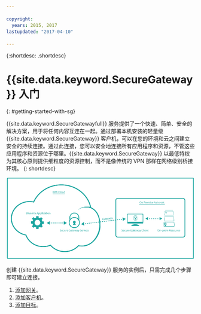 ```yaml
---

copyright:
  years: 2015, 2017
lastupdated: "2017-04-10"

---
```

{:shortdesc: .shortdesc}

# {{site.data.keyword.SecureGateway}} 入门
{: #getting-started-with-sg}

{{site.data.keyword.SecureGatewayfull}} 服务提供了一个快速、简单、安全的解决方案，用于将任何内容互连在一起。通过部署本机安装的轻量级 {{site.data.keyword.SecureGateway}} 客户机，可以在您的环境和云之间建立安全的持续连接。通过此连接，您可以安全地连接所有应用程序和资源，不管这些应用程序和资源位于哪里。{{site.data.keyword.SecureGateway}} 以最低特权为其核心原则提供细粒度的资源控制，而不是像传统的 VPN 那样在网络级别桥接环境。
{: shortdesc}

![{{site.data.keyword.SecureGateway}} 体系结构](./images/diagramSGW.png?raw=true "{{site.data.keyword.SecureGateway}} 体系结构")

创建 {{site.data.keyword.SecureGateway}} 服务的实例后，只需完成几个步骤即可建立连接。

1. [添加网关](/docs/services/SecureGateway?topic=securegateway-add-sg-gw)。
2. [添加客户机](/docs/services/SecureGateway?topic=securegateway-add-client)。
3. [添加目标](/docs/services/SecureGateway?topic=securegateway-add-dest)。

